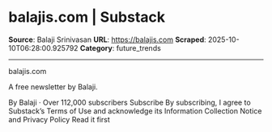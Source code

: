 # balajis.com | Substack

**Source**: Balaji Srinivasan
**URL**: https://balajis.com
**Scraped**: 2025-10-10T06:28:00.925792
**Category**: future_trends

---

balajis.com

A free newsletter by Balaji.

By Balaji
 · Over 112,000 subscribers
Subscribe
By subscribing, I agree to Substack’s Terms of Use and acknowledge its Information Collection Notice and Privacy Policy
Read it first
